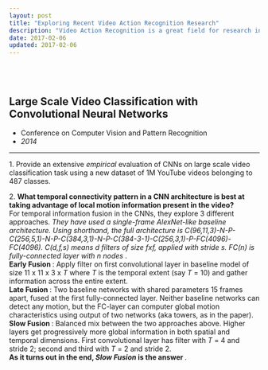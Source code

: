 ```yaml
---
layout: post
title: "Exploring Recent Video Action Recognition Research"
description: "Video Action Recognition is a great field for research in Deep Learning and methods developed for Video Action Recognition have used Convolutional Neural Networks, Recurrent Neural Networks, LSTMs, etc. They use information from spatial stream (single frame) as well as temporal stream (across multiple frames) to provide good classification accuracies."
date: 2017-02-06
updated: 2017-02-06
---
```


<br /> <br />
<h2 class="post-title"> Large Scale Video Classification with Convolutional Neural Networks </h2>
<ul class="content-subtitle">
    <li> Conference on Computer Vision and Pattern Recognition </li>
    <li><em> 2014 </em></li>
</ul>
<hr class="style-one section-rule" />
<p class="post"> 1. Provide an extensive <em>empirical</em> evaluation of CNNs on large scale video classification task using a new dataset of 1M YouTube videos belonging to 487 classes. </p>
<p class="post"> 2. <strong> What temporal connectivity pattern in a CNN architecture is best at taking advantage of local motion information present in the video? </strong> <br />
    For temporal information fusion in the CNNs, they explore 3 different approaches. <em> They have used a single-frame AlexNet-like baseline architecture. Using shorthand, the full architecture is C(96,11,3)-N-P-C(256,5,1)-N-P-C(384,3,1)-N-P-C(384-3-1)-C(256,3,1)-P-FC(4096)-FC(4096). C(d,f,s) means d filters of size fxf, applied with stride s. FC(n) is fully-connected layer with n nodes </em>. <br />
    <strong>Early Fusion </strong>: Apply filter on first convolutional layer in baseline model of size 11 x 11 x 3 x <em>T</em> where <em>T</em> is the temporal extent (say <em>T</em> = 10) and gather information across the entire extent. <br />
    <strong>Late Fusion </strong>: Two baseline networks with shared parameters 15 frames apart, fused at the first fully-connected layer. Neither baseline networks can detect any motion, but the FC-layer can computer global motion characteristics using output of two networks (aka towers, as in the paper). <br />
    <strong>Slow Fusion </strong>: Balanced mix between the two approaches above. Higher layers get progressively more global information in both spatial and temporal dimensions. First convolutional layer has filter with <em>T</em> = 4 and stride 2; second and third with <em>T</em> = 2 and stride 2. <br />
    <strong> As it turns out in the end, <em> Slow Fusion </em> is the answer </strong>.
</p>